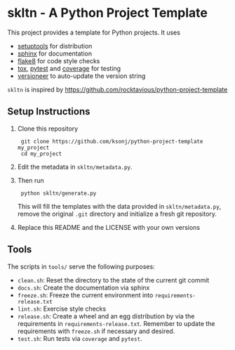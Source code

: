 # skltn - A Python Project Template

This project provides a template for Python projects. It uses

* [setuptools](http://pythonhosted.org/setuptools/merge.html) for distribution
* [sphinx](http://sphinx-doc.org/) for documentation
* [flake8](https://pypi.python.org/pypi/flake8) for code style checks
* [tox](https://tox.readthedocs.org/en/latest/), [pytest](https://pytest.org/latest/) and [coverage](https://coverage.readthedocs.org/en/coverage-4.0.3/) for testing
* [versioneer](https://github.com/warner/python-versioneer) to auto-update the version string

`skltn` is inspired by https://github.com/rocktavious/python-project-template

## Setup Instructions

1. Clone this repository

        git clone https://github.com/ksonj/python-project-template my_project
        cd my_project

2. Edit the metadata in `skltn/metadata.py`.

3. Then run

        python skltn/generate.py

    This will fill the templates with the data provided in `skltn/metadata.py`,
    remove the original `.git` directory and initialize a fresh git repository.

4. Replace this README and the LICENSE with your own versions


## Tools

The scripts in `tools/` serve the following purposes:

* `clean.sh`: Reset the directory to the state of the current git commit
* `docs.sh`: Create the documentation via sphinx
* `freeze.sh`: Freeze the current environment into `requirements-release.txt`
* `lint.sh`: Exercise style checks
* `release.sh`: Create a wheel and an egg distribution by via the requirements
  in `requirements-release.txt`. Remember to update the requirements with
  `freeze.sh` if necessary and desired.
* `test.sh`: Run tests via `coverage` and `pytest`.
